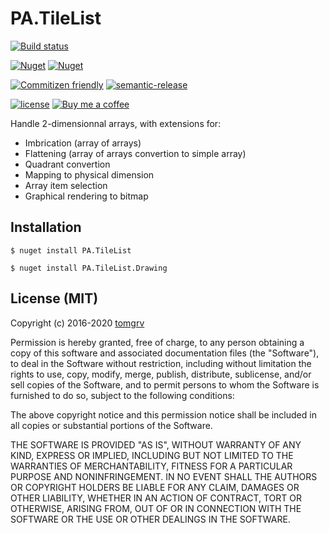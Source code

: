 
# PA.TileList

[![Build status](https://ci.appveyor.com/api/projects/status/v9eb4cx999xne88h?svg=true)](https://ci.appveyor.com/project/perspicapps/pa-tilelist)

[![Nuget](https://img.shields.io/nuget/v/pa.tilelist?logo=nuget)](https://www.nuget.org/packages/pa.tilelist)
[![Nuget](https://img.shields.io/nuget/dt/pa.tilelist?logo=nuget)](https://www.nuget.org/packages/pa.tilelist)

[![Commitizen friendly](https://img.shields.io/badge/commitizen-friendly-brightgreen.svg)](http://commitizen.github.io/cz-cli/)
[![semantic-release](https://img.shields.io/badge/%20%20%F0%9F%93%A6%F0%9F%9A%80-semantic--release-e10079.svg)](https://github.com/semantic-release/semantic-release)

[![license](https://img.shields.io/github/license/tomgrv/pa.tilelist.svg)](https://github.com/tomgrv/pa.tilelist/blob/master/LICENSE)
[![Buy me a coffee](https://badgen.net/badge/buymeacoffe/tomgrv/yellow?icon=buymeacoffee)](https://buymeacoffee.com/tomgrv)

Handle 2-dimensionnal arrays, with extensions for:

- Imbrication (array of arrays)
- Flattening (array of arrays convertion to simple array)
- Quadrant convertion
- Mapping to physical dimension
- Array item selection
- Graphical rendering to bitmap

## Installation

```
$ nuget install PA.TileList
```

```
$ nuget install PA.TileList.Drawing
```

## License (MIT)

Copyright (c) 2016-2020 [tomgrv](http://www.github.com/tomgrv)

Permission is hereby granted, free of charge, to any person obtaining a copy of this software and associated documentation files (the "Software"), to deal in the Software without restriction, including without limitation the rights to use, copy, modify, merge, publish, distribute, sublicense, and/or sell copies of the Software, and to permit persons to whom the Software is furnished to do so, subject to the following conditions:

The above copyright notice and this permission notice shall be included in all copies or substantial portions of the Software.

THE SOFTWARE IS PROVIDED "AS IS", WITHOUT WARRANTY OF ANY KIND, EXPRESS OR IMPLIED, INCLUDING BUT NOT LIMITED TO THE WARRANTIES OF MERCHANTABILITY, FITNESS FOR A PARTICULAR PURPOSE AND NONINFRINGEMENT. IN NO EVENT SHALL THE AUTHORS OR COPYRIGHT HOLDERS BE LIABLE FOR ANY CLAIM, DAMAGES OR OTHER LIABILITY, WHETHER IN AN ACTION OF CONTRACT, TORT OR OTHERWISE, ARISING FROM, OUT OF OR IN CONNECTION WITH THE SOFTWARE OR THE USE OR OTHER DEALINGS IN THE SOFTWARE.

